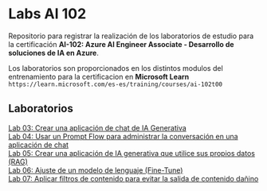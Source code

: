 # Labs AI 102

Repositorio para registrar la realización de los laboratorios de estudio para la certificación **AI-102: Azure AI Engineer Associate - Desarrollo de soluciones de IA en Azure**.

Los laboratorios son proporcionados en los distintos modulos del entrenamiento para la certificacion en **Microsoft Learn** `https://learn.microsoft.com/es-es/training/courses/ai-102t00`

## Laboratorios
[Lab 03: Crear una aplicación de chat de IA Generativa](Lab-03/AI-Chat-APP.md) <br>
[Lab 04: Usar un Prompt Flow para administrar la conversación en una aplicación de chat](Lab-04/Prompt_Flow.md)  
[Lab 05: Crear una aplicación de IA generativa que utilice sus propios datos (RAG)](Lab-05/RAG.md)<br>
[Lab 06: Ajuste de un modelo de lenguaje (Fine-Tune)](Lab-06/Fine-Tune.md)<br>
[Lab 07: Aplicar filtros de contenido para evitar la salida de contenido dañino](Lab-07/filtro-contenido.md)
